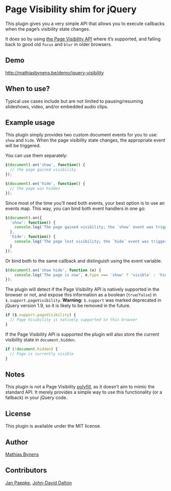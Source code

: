 # Page Visibility shim for jQuery

This plugin gives you a very simple API that allows you to execute callbacks when the page’s visibility state changes.

It does so by using [the Page Visibility API](http://www.w3.org/TR/page-visibility/) where it’s supported, and falling back to good old `focus` and `blur` in older browsers.

## Demo

<http://mathiasbynens.be/demo/jquery-visibility>

## When to use?

Typical use cases include but are not limited to pausing/resuming slideshows, video, and/or embedded audio clips.

## Example usage

This plugin simply provides two custom document events for you to use: `show` and `hide`. When the page visibility state changes, the appropriate event will be triggered.

You can use them separately:

```js
$(document).on('show', function() {
  // the page gained visibility
});
```

```js
$(document).on('hide', function() {
  // the page was hidden
});
```

Since most of the time you’ll need both events, your best option is to use an events map. This way, you can bind both event handlers in one go:

```js
$(document).on({
  'show': function() {
    console.log('The page gained visibility; the `show` event was triggered.');
  },
  'hide': function() {
    console.log('The page lost visibility; the `hide` event was triggered.');
  }
});
```

Or bind both to the same callback and distinguish using the event variable.

```js
$(document).on('show hide', function (e) {
	console.log('The page is now', e.type === 'show' ? 'visible' : 'hidden');
});
```

The plugin will detect if the Page Visibility API is natively supported in the browser or not, and expose this information as a boolean (`true`/`false`) in `$.support.pageVisibility`.
__Warning:__ `$.support` was marked deprecated in jQuery version 1.9, so it is likely to be removed in the future.

```js
if ($.support.pageVisibility) {
  // Page Visibility is natively supported in this browser
}
```

If the Page Visibility API is supported the plugin will also store the current visibility state in `document.hidden`.

```js
if (!document.hidden) {
  // Page is currently visible
}
```

## Notes

This plugin is not a Page Visibility [polyfill](http://mths.be/polyfills), as it doesn’t aim to mimic the standard API. It merely provides a simple way to use this functionality (or a fallback) in your jQuery code.

## License

This plugin is available under the MIT license.

## Author

[Mathias Bynens](http://mathiasbynens.be/)

## Contributors

[Jan Paepke](http://github.com/janpaepke),
[John-David Dalton](http://allyoucanleet.com/)